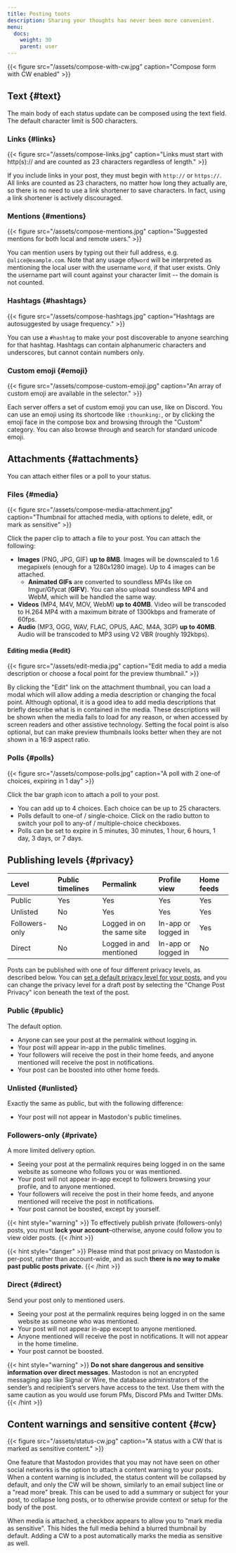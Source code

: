 ```yaml
---
title: Posting toots
description: Sharing your thoughts has never been more convenient.
menu:
  docs:
    weight: 30
    parent: user
---
```


{{< figure src="/assets/compose-with-cw.jpg" caption="Compose form with CW enabled" >}}

## Text {#text}

The main body of each status update can be composed using the text field. The default character limit is 500 characters.

### Links {#links}

{{< figure src="/assets/compose-links.jpg" caption="Links must start with http\(s\):// and are counted as 23 characters regardless of length." >}}

If you include links in your post, they must begin with `http://` or `https://`. All links are counted as 23 characters, no matter how long they actually are, so there is no need to use a link shortener to save characters. In fact, using a link shortener is actively discouraged.

### Mentions {#mentions}

{{< figure src="/assets/compose-mentions.jpg" caption="Suggested mentions for both local and remote users." >}}

You can mention users by typing out their full address, e.g. `@alice@example.com`. Note that any usage of`@word` will be interpreted as mentioning the local user with the username `word`, if that user exists. Only the username part will count against your character limit -- the domain is not counted.

### Hashtags {#hashtags}

{{< figure src="/assets/compose-hashtags.jpg" caption="Hashtags are autosuggested by usage frequency." >}}

You can use a `#hashtag` to make your post discoverable to anyone searching for that hashtag. Hashtags can contain alphanumeric characters and underscores, but cannot contain numbers only.

### Custom emoji {#emoji}

{{< figure src="/assets/compose-custom-emoji.jpg" caption="An array of custom emoji are available in the selector." >}}

Each server offers a set of custom emoji you can use, like on Discord. You can use an emoji using its shortcode like `:thounking:`, or by clicking the emoji face in the compose box and browsing through the "Custom" category. You can also browse through and search for standard unicode emoji.

## Attachments {#attachments}

You can attach either files or a poll to your status.

### Files {#media}

{{< figure src="/assets/compose-media-attachment.jpg" caption="Thumbnail for attached media, with options to delete, edit, or mark as sensitive" >}}

Click the paper clip to attach a file to your post. You can attach the following:

* **Images** \(PNG, JPG, GIF\) **up to 8MB**. Images will be downscaled to 1.6 megapixels \(enough for a 1280x1280 image\). Up to 4 images can be attached.
  * **Animated GIFs** are converted to soundless MP4s like on Imgur/Gfycat \(**GIFV**\). You can also upload soundless MP4 and WebM, which will be handled the same way.
* **Videos** \(MP4, M4V, MOV, WebM\) **up to 40MB**. Video will be transcoded to H.264 MP4 with a maximum bitrate of 1300kbps and framerate of 60fps.
* **Audio** \(MP3, OGG, WAV, FLAC, OPUS, AAC, M4A, 3GP\) **up to 40MB**. Audio will be transcoded to MP3 using V2 VBR \(roughly 192kbps\).

#### Editing media {#edit}

{{< figure src="/assets/edit-media.jpg" caption="Edit media to add a media description or choose a focal point for the preview thumbnail." >}}

By clicking the "Edit" link on the attachment thumbnail, you can load a modal which will allow adding a media description or changing the focal point. Although optional, it is a good idea to add media descriptions that briefly describe what is in contained in the media. These descriptions will be shown when the media fails to load for any reason, or when accessed by screen readers and other assistive technology. Setting the focal point is also optional, but can make preview thumbnails looks better when they are not shown in a 16:9 aspect ratio.

### Polls {#polls}

{{< figure src="/assets/compose-polls.jpg" caption="A poll with 2 one-of choices, expiring in 1 day" >}}

Click the bar graph icon to attach a poll to your post.

* You can add up to 4 choices. Each choice can be up to 25 characters.
* Polls default to one-of / single-choice. Click on the radio button to switch your poll to any-of / multiple-choice checkboxes.
* Polls can be set to expire in 5 minutes, 30 minutes, 1 hour, 6 hours, 1 day, 3 days, or 7 days.

## Publishing levels {#privacy}

| Level | Public timelines | Permalink | Profile view | Home feeds |
| :--- | :--- | :--- | :--- | :--- |
| Public | Yes | Yes | Yes | Yes |
| Unlisted | No | Yes | Yes | Yes |
| Followers-only | No | Logged in on the same site | In-app or logged in | Yes |
| Direct | No | Logged in and mentioned | In-app or logged in | No |

Posts can be published with one of four different privacy levels, as described below. You can [set a default privacy level for your posts](../preferences#posting), and you can change the privacy level for a draft post by selecting the "Change Post Privacy" icon beneath the text of the post. 

### Public {#public}

The default option.

* Anyone can see your post at the permalink without logging in.
* Your post will appear in-app in the public timelines.
* Your followers will receive the post in their home feeds, and anyone mentioned will receive the post in notifications.
* Your post can be boosted into other home feeds.

### Unlisted {#unlisted}

Exactly the same as public, but with the following difference:

* Your post will not appear in Mastodon's public timelines.

### Followers-only {#private}

A more limited delivery option.

* Seeing your post at the permalink requires being logged in on the same website as someone who follows you or was mentioned.
* Your post will not appear in-app except to followers browsing your profile, and to anyone mentioned.
* Your followers will receive the post in their home feeds, and anyone mentioned will receive the post in notifications.
* Your post cannot be boosted, except by yourself.

{{< hint style="warning" >}}
To effectively publish private \(followers-only\) posts, you must **lock your account**–otherwise, anyone could follow you to view older posts.
{{< /hint >}}

{{< hint style="danger" >}}
Please mind that post privacy on Mastodon is per-post, rather than account-wide, and as such **there is no way to make past public posts private.**
{{< /hint >}}

### Direct {#direct}

Send your post only to mentioned users.

* Seeing your post at the permalink requires being logged in on the same website as someone who was mentioned.
* Your post will not appear in-app except to anyone mentioned.
* Anyone mentioned will receive the post in notifications. It will not appear in the home timeline.
* Your post cannot be boosted.

{{< hint style="warning" >}}
**Do not share dangerous and sensitive information over direct messages**. Mastodon is not an encrypted messaging app like Signal or Wire, the database administrators of the sender’s and recipient’s servers have access to the text. Use them with the same caution as you would use forum PMs, Discord PMs and Twitter DMs.
{{< /hint >}}

## Content warnings and sensitive content {#cw}

{{< figure src="/assets/status-cw.jpg" caption="A status with a CW that is marked as sensitive content." >}}

One feature that Mastodon provides that you may not have seen on other social networks is the option to attach a content warning to your posts. When a content warning is included, the status content will be collapsed by default, and only the CW will be shown, similarly to an email subject line or a "read more" break. This can be used to add a summary or subject for your post, to collapse long posts, or to otherwise provide context or setup for the body of the post.

When media is attached, a checkbox appears to allow you to "mark media as sensitive". This hides the full media behind a blurred thumbnail by default. Adding a CW to a post automatically marks the media as sensitive as well.

